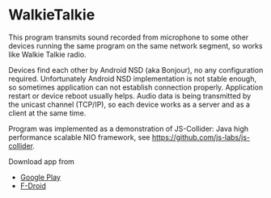 # WalkieTalkie

This program transmits sound recorded from microphone
to some other devices running the same program
on the same network segment, so works like Walkie Talkie radio.

Devices find each other by Android NSD (aka Bonjour),
no any configuration required. Unfortunately Android NSD
implementation is not stable enough, so sometimes application
can not establish connection properly. Application restart
or device reboot usually helps. Audio data is being transmitted
by the unicast channel (TCP/IP), so each device works as a server and
as a client at the same time.

Program was implemented as a demonstration of JS-Collider:
Java high performance scalable NIO framework, see
https://github.com/js-labs/js-collider.

Download app from
* [Google Play](https://play.google.com/store/apps/details?id=org.jsl.wfwt)
* [F-Droid](https://f-droid.org/repository/browse/?fdfilter=walkie+talkie&fdid=org.jsl.wfwt)
